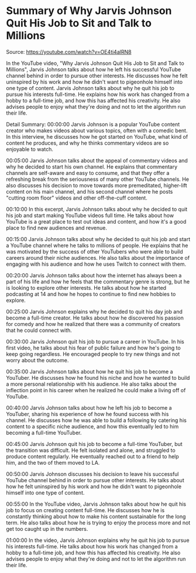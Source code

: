 # Summary of Why Jarvis Johnson Quit His Job to Sit and Talk to Millions

Source: https://youtube.com/watch?v=OE4ti4alRN8

In the YouTube video, "Why Jarvis Johnson Quit His Job to Sit and Talk to Millions", Jarvis Johnson talks about how he left his successful YouTube channel behind in order to pursue other interests. He discusses how he felt uninspired by his work and how he didn't want to pigeonhole himself into one type of content.
Jarvis Johnson talks about why he quit his job to pursue his interests full-time. He explains how his work has changed from a hobby to a full-time job, and how this has affected his creativity. He also advises people to enjoy what they're doing and not to let the algorithm run their life.

Detail Summary: 
00:00:00
Jarvis Johnson is a popular YouTube content creator who makes videos about various topics, often with a comedic bent. In this interview, he discusses how he got started on YouTube, what kind of content he produces, and why he thinks commentary videos are so enjoyable to watch.

00:05:00
Jarvis Johnson talks about the appeal of commentary videos and why he decided to start his own channel. He explains that commentary channels are self-aware and easy to consume, and that they offer a refreshing break from the seriousness of many other YouTube channels. He also discusses his decision to move towards more premeditated, higher-lift content on his main channel, and his second channel where he posts "cutting room floor" videos and other off-the-cuff content.

00:10:00
In this excerpt, Jarvis Johnson talks about why he decided to quit his job and start making YouTube videos full time. He talks about how YouTube is a great place to test out ideas and content, and how it's a good place to find new audiences and revenue.

00:15:00
Jarvis Johnson talks about why he decided to quit his job and start a YouTube channel where he talks to millions of people. He explains that he was motivated by the success of other YouTubers who were able to build careers around their niche audiences. He also talks about the importance of engaging with his audience and how he uses Twitch to connect with them.

00:20:00
Jarvis Johnson talks about how the internet has always been a part of his life and how he feels that the commentary genre is strong, but he is looking to explore other interests. He talks about how he started podcasting at 14 and how he hopes to continue to find new hobbies to explore.

00:25:00
Jarvis Johnson explains why he decided to quit his day job and become a full-time creator. He talks about how he discovered his passion for comedy and how he realized that there was a community of creators that he could connect with.

00:30:00
Jarvis Johnson quit his job to pursue a career in YouTube. In his first video, he talks about his fear of public failure and how he's going to keep going regardless. He encouraged people to try new things and not worry about the outcome.

00:35:00
Jarvis Johnson talks about how he quit his job to become a YouTuber. He discusses how he found his niche and how he wanted to build a more personal relationship with his audience. He also talks about the inflection point in his career when he realized he could make a living off of YouTube.

00:40:00
Jarvis Johnson talks about how he left his job to become a YouTuber, sharing his experience of how he found success with his channel. He discusses how he was able to build a following by catering his content to a specific niche audience, and how this eventually led to him becoming a full-time YouTuber.

00:45:00
Jarvis Johnson quit his job to become a full-time YouTuber, but the transition was difficult. He felt isolated and alone, and struggled to produce content regularly. He eventually reached out to a friend to help him, and the two of them moved to LA.

00:50:00
Jarvis Johnson discusses his decision to leave his successful YouTube channel behind in order to pursue other interests. He talks about how he felt uninspired by his work and how he didn't want to pigeonhole himself into one type of content.

00:55:00
In the YouTube video, Jarvis Johnson talks about how he quit his job to focus on creating content full-time. He discusses how he is constantly thinking about how to make his content sustainable for the long term. He also talks about how he is trying to enjoy the process more and not get too caught up in the numbers.

01:00:00
In the video, Jarvis Johnson explains why he quit his job to pursue his interests full-time. He talks about how his work has changed from a hobby to a full-time job, and how this has affected his creativity. He also advises people to enjoy what they're doing and not to let the algorithm run their life.

